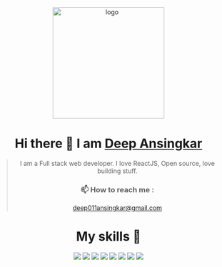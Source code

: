 <div style="text-align: center;">
<img src='https://user-images.githubusercontent.com/118118102/221144300-8081b8de-3f3a-4ed1-957b-2e5f2af4b4ae.png' alt='logo' width='250px' margin='0'/>

# Hi there 👋 I am [Deep Ansingkar](linkedin.com/in/deep-ansingkar-94985121b/) 


>I am a Full stack web developer. I love ReactJS, Open source, love building stuff.
>
>### 📫 How to reach me :
> deep011ansingkar@gmail.com
>

# My skills 🚀

![](https://img.shields.io/badge/HTML5-E34F26?style=for-the-badge&logo=html5&logoColor=white)
![](https://img.shields.io/badge/JavaScript-F7DF1E?style=for-the-badge&logo=javascript&logoColor=black)
![](https://img.shields.io/badge/Node.js-43853D?style=for-the-badge&logo=node.js&logoColor=white)
![](https://img.shields.io/badge/CSS3-1572B6?style=for-the-badge&logo=css3&logoColor=white)
![](https://img.shields.io/badge/Markdown-000000?style=for-the-badge&logo=markdown&logoColor=white)
![](https://img.shields.io/badge/React-20232A?style=for-the-badge&logo=react&logoColor=61DAFB)
![](https://img.shields.io/badge/Tailwind_CSS-38B2AC?style=for-the-badge&logo=tailwind-css&logoColor=white)
![](https://img.shields.io/badge/Bootstrap-563D7C?style=for-the-badge&logo=bootstrap&logoColor=white)

  
</div>
